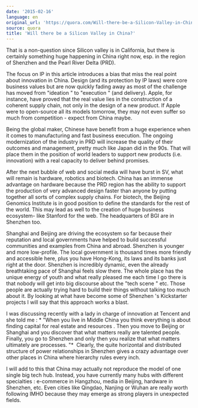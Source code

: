 ```yaml
---
date: '2015-02-16'
language: en
original_url: 'https://quora.com/Will-there-be-a-Silicon-Valley-in-China/answer/Clément-Renaud'
source: quora
title: 'Will there be a Silicon Valley in China?'
---
```


That is a non-question since Silicon valley is in California, but there
is certainly something huge happening in China right now, esp. in the
region of Shenzhen and the Pearl River Delta (PRD). 
 
The focus on IP in this article introduces a bias that miss the real
point about innovation in China. Design (and its protection by IP laws)
were core business values but are now quickly fading away as most of the
challenge has moved from  "ideation " to  "execution " (and delivery).
Apple, for instance, have proved that the real value lies in the
construction of a coherent supply chain, not only in the design of a new
product. If Apple were to open-source all its models tomorrow, they may
not even suffer so much from competition - expect from China maybe. 
 
Being the global maker, Chinese have benefit from a huge experience when
it comes to manufacturing and fast business execution. The ongoing
modernization of the industry in PRD will increase the quality of their
outcomes and management, pretty much like Japan did in the 90s. That
will place them in the position of world leaders to support new products
(i.e. innovation) with a real capacity to deliver behind promises. 
 
After the next bubble of web and social media will have burst in SV,
what will remain is hardware, robotics and biotech. China has an immense
advantage on hardware because the PRD region has the ability to support
the production of very advanced design faster than anyone by putting
together all sorts of complex supply chains. For biotech, the Beijing
Genomics Institute is in good position to define the standards for the
rest of the world. This may lead as well to the creation of huge
business ecosystem- like Stanford for the web. The headquarters of BGI
are in Shenzhen too. 
 
Shanghai and Beijing are driving the ecosystem so far because their
reputation and local governments have helped to build successful
communities and examples from China and abroad. Shenzhen is younger and
more low-profile. The local government is thousand times more friendly
and accessible here, plus you have Hong-Kong, its laws and its banks
just right at the door. Shenzhen is incredibly dynamic, even the already
breathtaking pace of Shanghai feels slow there. The whole place has the
unique energy of youth and what really pleased me each time I go there
is that nobody will get into big discourse about the  "tech scene " etc.
Those people are actually trying hard to build their things without
talking too much about it. By looking at what have become some of
Shenzhen 's Kickstarter projects I will say that this approach works a
blast. 
 
I was discussing recently with a lady in charge of innovation at Tencent
and she told me : * "When you live in Middle China you think everything
is about finding capital for real estate and resources . Then you move
to Beijing or Shanghai and you discover that what matters really are
talented people. Finally, you go to Shenzhen and only then you realize
that what matters ultimately are processes. "*  Clearly, the quite
horizontal and distributed structure of power relationships in Shenzhen
gives a crazy advantage over other places in China where hierarchy rules
every inch. 
 
I will add to this that China may actually not reproduce the model of
one single big tech hub. Instead, you have currently many hubs with
different specialties : e-commerce in Hangzhou, media in Beijing,
hardware in Shenzhen, etc. Even cities like Qingdao, Nanjing or Wuhan
are really worth following IMHO because they may emerge as strong
players in unexpected fields.
